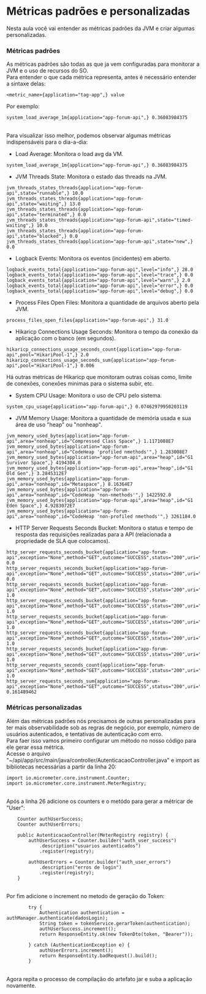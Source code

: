 # Métricas padrões e personalizadas
Nesta aula você vai entender as métricas padrões da JVM e criar algumas personalizadas.</br>

### Métricas padrões</br>

As métricas padrões são todas as que ja vem configuradas para monitorar a JVM e o uso de recursos do SO.</br>
Para entender o que cada métrica representa, antes é necessário entender a sintaxe delas:
```
<metric_name>{application="tag-app",} value
```
Por exemplo:
```
system_load_average_1m{application="app-forum-api",} 0.36083984375
```
</br>
Para visualizar isso melhor, podemos observar algumas métricas indispensáveis para o dia-a-dia:</br>

* Load Average: Monitora o load avg da VM.
```
system_load_average_1m{application="app-forum-api",} 0.36083984375
```

* JVM Threads State: Monitora o estado das threads na JVM.
```
jvm_threads_states_threads{application="app-forum-api",state="runnable",} 10.0
jvm_threads_states_threads{application="app-forum-api",state="waiting",} 13.0
jvm_threads_states_threads{application="app-forum-api",state="terminated",} 0.0
jvm_threads_states_threads{application="app-forum-api",state="timed-waiting",} 10.0
jvm_threads_states_threads{application="app-forum-api",state="blocked",} 0.0
jvm_threads_states_threads{application="app-forum-api",state="new",} 0.0
```

* Logback Events: Monitora os eventos (incidentes) em aberto.
```
logback_events_total{application="app-forum-api",level="info",} 28.0
logback_events_total{application="app-forum-api",level="trace",} 0.0
logback_events_total{application="app-forum-api",level="warn",} 2.0
logback_events_total{application="app-forum-api",level="error",} 0.0
logback_events_total{application="app-forum-api",level="debug",} 0.0
```

* Process Files Open Files: Monitora a quantidade de arquivos aberto pela JVM.
```
process_files_open_files{application="app-forum-api",} 31.0
```

* Hikaricp Connections Usage Seconds: Monitora o tempo da conexão da aplicação com o banco (em segundos).
```
hikaricp_connections_usage_seconds_count{application="app-forum-api",pool="HikariPool-1",} 2.0
hikaricp_connections_usage_seconds_sum{application="app-forum-api",pool="HikariPool-1",} 0.006
```
Há outras métricas de Hikaricp que monitoram outras coisas como, limite de conexões, conexões minimas para o sistema subir, etc.</br>

* System CPU Usage: Monitora o uso de CPU pelo sistema.
```
system_cpu_usage{application="app-forum-api",} 0.07462979950203119
```

* JVM Memory Usage: Monitora a quantidade de memória usada e sua área de uso "heap" ou "nonheap".
```
jvm_memory_used_bytes{application="app-forum-api",area="nonheap",id="Compressed Class Space",} 1.1171088E7
jvm_memory_used_bytes{application="app-forum-api",area="nonheap",id="CodeHeap 'profiled nmethods'",} 1.283008E7
jvm_memory_used_bytes{application="app-forum-api",area="heap",id="G1 Survivor Space",} 4194304.0
jvm_memory_used_bytes{application="app-forum-api",area="heap",id="G1 Old Gen",} 3.2845312E7
jvm_memory_used_bytes{application="app-forum-api",area="nonheap",id="Metaspace",} 8.16364E7
jvm_memory_used_bytes{application="app-forum-api",area="nonheap",id="CodeHeap 'non-nmethods'",} 1422592.0
jvm_memory_used_bytes{application="app-forum-api",area="heap",id="G1 Eden Space",} 4.9283072E7
jvm_memory_used_bytes{application="app-forum-api",area="nonheap",id="CodeHeap 'non-profiled nmethods'",} 3261184.0
```

* HTTP Server Requests Seconds Bucket: Monitora o status e tempo de resposta das requisições realizadas para a API (relacionada a propriedade de SLA que colocamos).
```
http_server_requests_seconds_bucket{application="app-forum-api",exception="None",method="GET",outcome="SUCCESS",status="200",uri="/topicos/{id}",le="0.05",} 0.0
http_server_requests_seconds_bucket{application="app-forum-api",exception="None",method="GET",outcome="SUCCESS",status="200",uri="/topicos/{id}",le="0.1",} 0.0
http_server_requests_seconds_bucket{application="app-forum-api",exception="None",method="GET",outcome="SUCCESS",status="200",uri="/topicos/{id}",le="0.2",} 1.0
http_server_requests_seconds_bucket{application="app-forum-api",exception="None",method="GET",outcome="SUCCESS",status="200",uri="/topicos/{id}",le="0.3",} 1.0
http_server_requests_seconds_bucket{application="app-forum-api",exception="None",method="GET",outcome="SUCCESS",status="200",uri="/topicos/{id}",le="0.5",} 1.0
http_server_requests_seconds_bucket{application="app-forum-api",exception="None",method="GET",outcome="SUCCESS",status="200",uri="/topicos/{id}",le="1.0",} 1.0
http_server_requests_seconds_bucket{application="app-forum-api",exception="None",method="GET",outcome="SUCCESS",status="200",uri="/topicos/{id}",le="+Inf",} 1.0
http_server_requests_seconds_count{application="app-forum-api",exception="None",method="GET",outcome="SUCCESS",status="200",uri="/topicos/{id}",} 1.0
http_server_requests_seconds_sum{application="app-forum-api",exception="None",method="GET",outcome="SUCCESS",status="200",uri="/topicos/{id}",} 0.161489462
```

### Métricas personalizadas

Além das métricas padrões nós precisamos de outras personalizadas para ter mais observabilidade sob as regras de negócio, por exemplo, número de usuários autenticados, e tentativas de autenticação com erro.
</br>
Para faer isso vamos primeiro configurar um método no nosso código para ele gerar essa métrica.</br>
Acesse o arquivo "~/api/app/src/main/java/controller/AutenticacaoController.java" e import as bibliotecas necessárias a partir da linha 20:
```
import io.micrometer.core.instrument.Counter;
import io.micrometer.core.instrument.MeterRegistry;
```
</br>
Após a linha 26 adicione os counters e o metódo para gerar a métricar de "User":

```
	Counter authUserSuccess;
	Counter authUserErrors;

	public AutenticacaoController(MeterRegistry registry) {
		authUserSuccess = Counter.builder("auth_user_success")
			.description("usuarios autenticados")
			.register(registry);
		
		authUserErrors = Counter.builder("auth_user_errors")
			.description("erros de login")
			.register(registry);
	}
```
</br>
Por fim adicione o increment no metodo de geração do Token:

```
		try {
			Authentication authentication = authManager.authenticate(dadosLogin);
			String token = tokenService.gerarToken(authentication);
			authUserSuccess.increment(); 		
			return ResponseEntity.ok(new TokenDto(token, "Bearer"));
			
		} catch (AuthenticationException e) {
			authUserErrors.increment(); 		
			return ResponseEntity.badRequest().build();
		}
```
</br>
Agora repita o processo de compilação do artefato jar e suba a aplicação novamente.